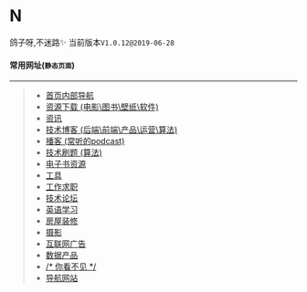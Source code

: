# N
鸽子呀,不迷路:sparkles:
当前版本`V1.0.12@2019-06-28`

#### 常用网址(`静态页面`)
----
> -  [首页内部导航](https://n.notalk.cc/)
> -  [资源下载 (电影\图书\壁纸\软件)](https://n.notalk.cc/resource.html)
> -  [资讯](https://n.notalk.cc/info.html)
> -  [技术博客 (后端\前端\产品\运营\算法)](https://n.notalk.cc/tech-blog.html)
> -  [播客 (常听的podcast)](https://n.notalk.cc/fm.html)
> -  [技术刷题 (算法)](https://n.notalk.cc/tech-code-war.html)
> -  [电子书资源](https://n.notalk.cc/tech-doc.html)
> -  [工具](https://n.notalk.cc/tools.html)
> -  [工作求职](https://n.notalk.cc/jobs.html)
> -  [技术论坛 ](https://n.notalk.cc/tech-bbs.html)
> -  [英语学习](https://n.notalk.cc/english.html)
> -  [房屋装修](https://n.notalk.cc/fitment.html)
> -  [摄影](https://n.notalk.cc/photo.html)
> -  [互联网广告](https://n.notalk.cc/ad.html)
> -  [数据产品](https://n.notalk.cc/big-data-app.html)
> -  [/* 你看不见 */](https://n.notalk.cc/18+.html)
> -  [导航网站 ](https://n.notalk.cc/navigation.html)
